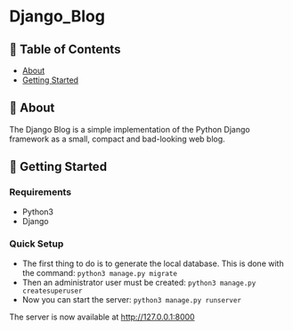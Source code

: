 # Django_Blog

## 📝 Table of Contents

- [About](#about)
- [Getting Started](#getting_started)

## 🧐 About <a name = "about"></a>
The Django Blog is a simple implementation of the Python Django framework as a small, compact and bad-looking web blog.

## 🏁 Getting Started <a name = "getting_started"></a>
### Requirements
 - Python3
 - Django
 
### Quick Setup
- The first thing to do is to generate the local database. This is done with the command: ``python3 manage.py migrate``
- Then an administrator user must be created: ``python3 manage.py createsuperuser``
- Now you can start the server: ``python3 manage.py runserver``

The server is now available at http://127.0.0.1:8000
